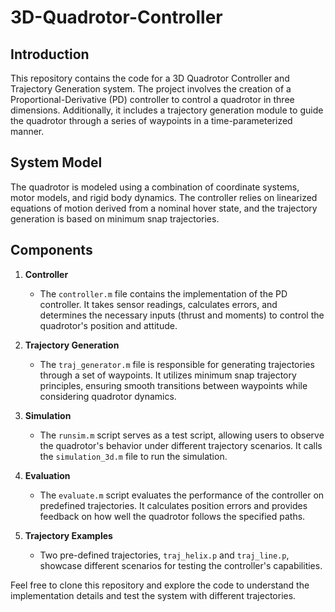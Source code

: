 # 3D-Quadrotor-Controller

## Introduction
This repository contains the code for a 3D Quadrotor Controller and Trajectory Generation system. The project involves the creation of a Proportional-Derivative (PD) controller to control a quadrotor in three dimensions. Additionally, it includes a trajectory generation module to guide the quadrotor through a series of waypoints in a time-parameterized manner.

## System Model
The quadrotor is modeled using a combination of coordinate systems, motor models, and rigid body dynamics. The controller relies on linearized equations of motion derived from a nominal hover state, and the trajectory generation is based on minimum snap trajectories.

## Components

1. **Controller**
   - The `controller.m` file contains the implementation of the PD controller. It takes sensor readings, calculates errors, and determines the necessary inputs (thrust and moments) to control the quadrotor's position and attitude.

2. **Trajectory Generation**
   - The `traj_generator.m` file is responsible for generating trajectories through a set of waypoints. It utilizes minimum snap trajectory principles, ensuring smooth transitions between waypoints while considering quadrotor dynamics.

3. **Simulation**
   - The `runsim.m` script serves as a test script, allowing users to observe the quadrotor's behavior under different trajectory scenarios. It calls the `simulation_3d.m` file to run the simulation.

4. **Evaluation**
   - The `evaluate.m` script evaluates the performance of the controller on predefined trajectories. It calculates position errors and provides feedback on how well the quadrotor follows the specified paths.

5. **Trajectory Examples**
   - Two pre-defined trajectories, `traj_helix.p` and `traj_line.p`, showcase different scenarios for testing the controller's capabilities.

Feel free to clone this repository and explore the code to understand the implementation details and test the system with different trajectories.

